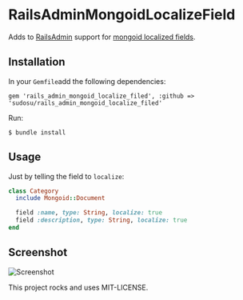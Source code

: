 # RailsAdminMongoidLocalizeField

Adds to [RailsAdmin](https://github.com/sferik/rails_admin) support for [mongoid localized fields](http://mongoid.org/en/mongoid/docs/documents.html#localized_fields).


## Installation

In your `Gemfile`add the following dependencies:

    gem 'rails_admin_mongoid_localize_filed', :github => 'sudosu/rails_admin_mongoid_localize_filed'

Run:

    $ bundle install

## Usage

Just by telling the field to `localize`:
```ruby
class Category
  include Mongoid::Document

  field :name, type: String, localize: true
  field :description, type: String, localize: true
end
```

## Screenshot

![Screenshot](https://s3-us-west-2.amazonaws.com/droplr.storage/files/acc_176152/yd3e?AWSAccessKeyId=AKIAJSVQN3Z4K7MT5U2A&Expires=1388262962&Signature=Q5fdU5Bn8Q9dMa%2BOGiLtjQwctp0%3D&response-content-disposition=inline%3B%20filename%3Drails_admin_mongoid_localize_fields.png%3B%20filename%2A%3DUTF-8%2527%2527rails_admin_mongoid_localize_fields.png)


This project rocks and uses MIT-LICENSE.
